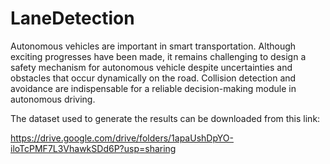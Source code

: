 # LaneDetection
Autonomous vehicles are important in smart transportation. Although exciting progresses have been made, it remains challenging to design a safety mechanism for autonomous vehicle despite uncertainties and obstacles that occur dynamically on the road. Collision detection and avoidance are indispensable for a reliable decision-making module in autonomous driving. 

The dataset used to generate the results can be downloaded from this link:

https://drive.google.com/drive/folders/1apaUshDpYO-iloTcPMF7L3VhawkSDd6P?usp=sharing
